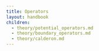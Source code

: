 ```yaml
---
title: Operators
layout: handbook
children:
  - theory/potential_operators.md
  - theory/boundary_operators.md
  - theory/calderon.md
---
```

